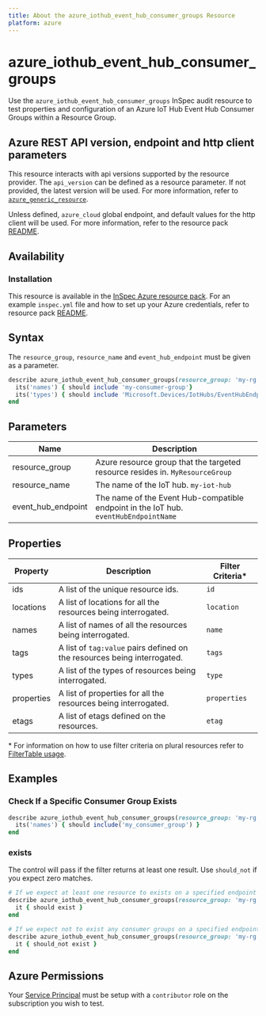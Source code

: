 ```yaml
---
title: About the azure_iothub_event_hub_consumer_groups Resource
platform: azure
---
```


# azure_iothub_event_hub_consumer_groups

Use the `azure_iothub_event_hub_consumer_groups` InSpec audit resource to test properties and configuration of an Azure IoT Hub Event Hub Consumer Groups within a Resource Group.

## Azure REST API version, endpoint and http client parameters

This resource interacts with api versions supported by the resource provider.
The `api_version` can be defined as a resource parameter.
If not provided, the latest version will be used.
For more information, refer to [`azure_generic_resource`](azure_generic_resource.md).

Unless defined, `azure_cloud` global endpoint, and default values for the http client will be used.
For more information, refer to the resource pack [README](../../README.md). 

## Availability

### Installation

This resource is available in the [InSpec Azure resource pack](https://github.com/inspec/inspec-azure). 
For an example `inspec.yml` file and how to set up your Azure credentials, refer to resource pack [README](../../README.md#Service-Principal).

## Syntax

The `resource_group`, `resource_name` and `event_hub_endpoint` must be given as a parameter.
```ruby
describe azure_iothub_event_hub_consumer_groups(resource_group: 'my-rg', resource_name: 'my-iot-hub', event_hub_endpoint: 'myeventhub') do
  its('names') { should include 'my-consumer-group'}
  its('types') { should include 'Microsoft.Devices/IotHubs/EventHubEndpoints/ConsumerGroups' }
end
```
## Parameters

| Name                           | Description                                                                          |
|--------------------------------|--------------------------------------------------------------------------------------|
| resource_group                 | Azure resource group that the targeted resource resides in. `MyResourceGroup`        |
| resource_name                  | The name of the IoT hub. `my-iot-hub`                                                |
| event_hub_endpoint             | The name of the Event Hub-compatible endpoint in the IoT hub. `eventHubEndpointName` |

## Properties

|Property       | Description                                                                          | Filter Criteria<superscript>*</superscript> |
|---------------|--------------------------------------------------------------------------------------|-----------------|
| ids           | A list of the unique resource ids.                                                   | `id`            |
| locations     | A list of locations for all the resources being interrogated.                        | `location`      |
| names         | A list of names of all the resources being interrogated.                             | `name`          |
| tags          | A list of `tag:value` pairs defined on the resources being interrogated.             | `tags`          |
| types         | A list of the types of resources being interrogated.                                 | `type`          |
| properties    | A list of properties for all the resources being interrogated.                       | `properties`    |
| etags         | A list of etags defined on the resources.                                            | `etag`          |

<superscript>*</superscript> For information on how to use filter criteria on plural resources refer to [FilterTable usage](https://github.com/inspec/inspec/blob/master/dev-docs/filtertable-usage.md).

## Examples

### Check If a Specific Consumer Group Exists
```ruby
describe azure_iothub_event_hub_consumer_groups(resource_group: 'my-rg', resource_name: 'my-iot-hub', event_hub_endpoint: 'myeventhub') do
  its('names') { should include('my_consumer_group') }
end
```
### exists

The control will pass if the filter returns at least one result. Use `should_not` if you expect zero matches.
```ruby
# If we expect at least one resource to exists on a specified endpoint
describe azure_iothub_event_hub_consumer_groups(resource_group: 'my-rg', resource_name: 'my-iot-hub', event_hub_endpoint: 'myeventhub') do
  it { should exist }
end

# If we expect not to exist any consumer groups on a specified endpoint
describe azure_iothub_event_hub_consumer_groups(resource_group: 'my-rg', resource_name: 'my-iot-hub', event_hub_endpoint: 'myeventhub') do
  it { should_not exist }
end
```
## Azure Permissions

Your [Service Principal](https://docs.microsoft.com/en-us/azure/azure-resource-manager/resource-group-create-service-principal-portal) must be setup with a `contributor` role on the subscription you wish to test.
